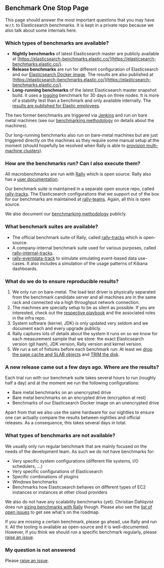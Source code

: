 ## Benchmark One Stop Page

This page should answer the most important questions that you may have w.r.t. to Elasticsearch benchmarks. It is kept in a private repo because we also talk about some internals here.

### Which types of benchmarks are available?

* **Nightly benchmarks** of latest Elasticsearch master are publicly available at [https://elasticsearch-benchmarks.elastic.co/](https://elasticsearch-benchmarks.elastic.co/). 
* **Release benchmarks** are run for different configuration of Elasticsearch and our [Elasticsearch Docker image](https://github.com/elastic/elasticsearch-docker). The results are also published at [https://elasticsearch-benchmarks.elastic.co/](https://elasticsearch-benchmarks.elastic.co/).
* **Long-running benchmarks** of the latest Elasticsearch master snapshot build. It uses a [logging](https://github.com/elastic/rally-internal-tracks/tree/master/logs) benchmark for 30 days on three nodes. It is more of a stability test than a benchmark and only available internally. The [results are published for Elastic employees](https://elasticsearch-benchmarks-internal.elastic.co/app/kibana#/dashboard/Long-Running-Benchmarks).

The two former benchmarks are triggered via [Jenkins](https://elasticsearch-ci.elastic.co/view/All/job/elastic+elasticsearch+master+macrobenchmark-periodic/) and run on bare metal machines (see our [benchmarking methodology](https://elasticsearch-benchmarks.elastic.co/) on details about the machines). 

Our long-running benchmarks also run on bare-metal machines but are just triggered directly on the machines as they require some manual setup at the moment (should hopefully be resolved when Rally is able to [provision multi-machine clusters](https://github.com/elastic/rally/issues/71)).  

### How are the benchmarks run? Can I also execute them?

All macrobenchmarks are run with [Rally](https://github.com/elastic/rally) which is open source. Rally also has a [user documentation](http://esrally.readthedocs.io/en/latest/). 

Our benchmark suite is maintained in a separate open source repo, called [rally-tracks](https://github.com/elastic/rally-tracks). The Elasticsearch configurations that we support out of the box for our benchmarks are maintained at [rally-teams](https://github.com/elastic/rally-teams). Again, all this is open source.

We also document our [benchmarking methodology](https://elasticsearch-benchmarks.elastic.co/) publicly.

### What benchmark suites are available?

* The official benchmark suite of Rally, called [rally-tracks](https://github.com/elastic/rally-tracks) which is open-source.
* A company-internal benchmark suite used for various purposes, called [rally-internal-tracks](https://github.com/elastic/rally-internal-tracks).
* [rally-eventdata-track](https://github.com/elastic/rally-eventdata-track) to simulate simulating event-based data use-cases. It also includes a simulation of the usage patterns of Kibana dashboards.

### What do we do to ensure reproducible results?

1. We only run on bare-metal. The load test driver is physically separated from the benchmark candidate server and all machines are in the same rack and connected via a high throughput network connection.
2. The machines are specially setup to be as silent as possible. If you are interested, check out the [respective playbook](https://github.com/elastic/infra/blob/master/ansible/playbooks/macrobenchmarks_targets.yml) and the associated roles in the infra repo.
3. System software (kernel, JDK) is only updated very seldom and we document each and every upgrade publicly.
4. Rally captures lots of details about the system it runs on so we know for each measurement sample that we store: the exact Elasticsearch version (git hash), JDK version, Rally version and kernel version.
5. We run a set of fixtures before each benchmark run: At least we [drop the page cache and SLAB objects](https://github.com/elastic/night-rally/tree/master/fixtures/ansible/roles/drop-caches) and [TRIM the disk](https://github.com/elastic/night-rally/tree/master/fixtures/ansible/roles/trim).
 
### A new release came out a few days ago. Where are the results?

Each trial run with our benchmark suite takes several hours to run (roughly half a day) and at the moment we run the following configurations:

* Bare metal benchmarks on an unencrypted drive
* Bare metal benchmarks on an encrypted drive (encryption at rest)
* Benchmarks of our Elasticsearch Docker image on an unencrypted drive
 
Apart from that we also use the same hardware for our nightlies to ensure one can actually compare the results between nightlies and official releases. As a consequence, this takes several days in total.

### What types of benchmarks are not available?

We usually only run regular benchmark that are mainly focused on the needs of the development team. As such we do not have benchmarks for:

* Very specific system configurations (different file systems, I/O schedulers, ...)
* Very specific configurations of Elasticsearch
* Specific combinations of plugins
* Windows benchmarks
* Benchmarks how Elasticsearch behaves on different types of EC2 instances or instances at other cloud providers

We also do not have any scalability benchmarks (yet). Christian Dahlqvist does run [sizing benchmarks with Rally](https://github.com/elastic/sizing-benchmarks) though. Please also see the [list of open issues](https://github.com/elastic/night-rally/issues) to get see what's on the roadmap. 

If you are missing a certain benchmark, please go ahead, use Rally and run it. All the tooling is available as open-source and it is well-documented. However, if you think we should run a specific benchmark regularly, please [raise an issue](https://github.com/elastic/night-rally/issues/new).

### My question is not answered

Please [raise an issue](https://github.com/elastic/night-rally/issues/new).
